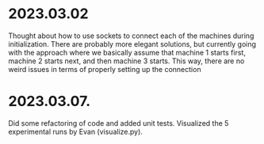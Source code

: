 # 2023.03.02
Thought about how to use sockets to connect each of the machines during initialization. There are probably more elegant solutions, but currently going with the approach where we basically assume that machine 1 starts first, machine 2 starts next, and then machine 3 starts. This way, there are no weird issues in terms of properly setting up the connection

# 2023.03.07.
Did some refactoring of code and added unit tests.
Visualized the 5 experimental runs by Evan (visualize.py).
